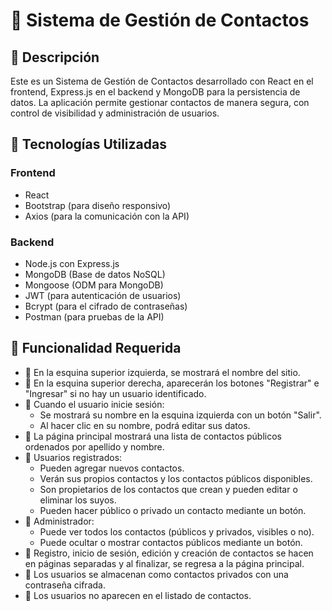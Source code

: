 # 📒 Sistema de Gestión de Contactos

## 📌 Descripción

Este es un Sistema de Gestión de Contactos desarrollado con React en el frontend, Express.js en el backend y MongoDB para la persistencia de datos. La aplicación permite gestionar contactos de manera segura, con control de visibilidad y administración de usuarios.

## 🚀 Tecnologías Utilizadas

### Frontend

- React
- Bootstrap (para diseño responsivo)
- Axios (para la comunicación con la API)

### Backend

- Node.js con Express.js
- MongoDB (Base de datos NoSQL)
- Mongoose (ODM para MongoDB)
- JWT (para autenticación de usuarios)
- Bcrypt (para el cifrado de contraseñas)
- Postman (para pruebas de la API)

## 🎯 Funcionalidad Requerida

- 📌 En la esquina superior izquierda, se mostrará el nombre del sitio.
- 📌 En la esquina superior derecha, aparecerán los botones "Registrar" e "Ingresar" si no hay un usuario identificado.
- 📌 Cuando el usuario inicie sesión:
  - Se mostrará su nombre en la esquina izquierda con un botón "Salir".
  - Al hacer clic en su nombre, podrá editar sus datos.
- 📌 La página principal mostrará una lista de contactos públicos ordenados por apellido y nombre.
- 📌 Usuarios registrados:
  - Pueden agregar nuevos contactos.
  - Verán sus propios contactos y los contactos públicos disponibles.
  - Son propietarios de los contactos que crean y pueden editar o eliminar los suyos.
  - Pueden hacer público o privado un contacto mediante un botón.
- 📌 Administrador:
  - Puede ver todos los contactos (públicos y privados, visibles o no).
  - Puede ocultar o mostrar contactos públicos mediante un botón.
- 📌 Registro, inicio de sesión, edición y creación de contactos se hacen en páginas separadas y al finalizar, se regresa a la página principal.
- 📌 Los usuarios se almacenan como contactos privados con una contraseña cifrada.
- 📌 Los usuarios no aparecen en el listado de contactos.

